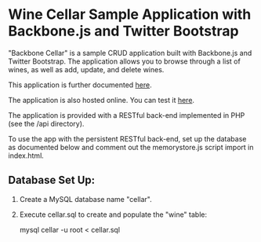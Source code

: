 # Wine Cellar Sample Application with Backbone.js and Twitter Bootstrap #

"Backbone Cellar" is a sample CRUD application built with Backbone.js and Twitter Bootstrap. The application allows you to browse through a list of wines, as well as add, update, and delete wines.

This application is further documented [here](http://coenraets.org/blog).

The application is also hosted online. You can test it [here](http://coenraets.org/backbone-cellar/bootstrap).

The application is provided with a RESTful back-end implemented in PHP (see the /api directory).

To use the app with the persistent RESTful back-end, set up the database as documented below and comment out the memorystore.js script import in index.html.

## Database Set Up: ##

1. Create a MySQL database name "cellar".
2. Execute cellar.sql to create and populate the "wine" table:

	mysql cellar -u root < cellar.sql
